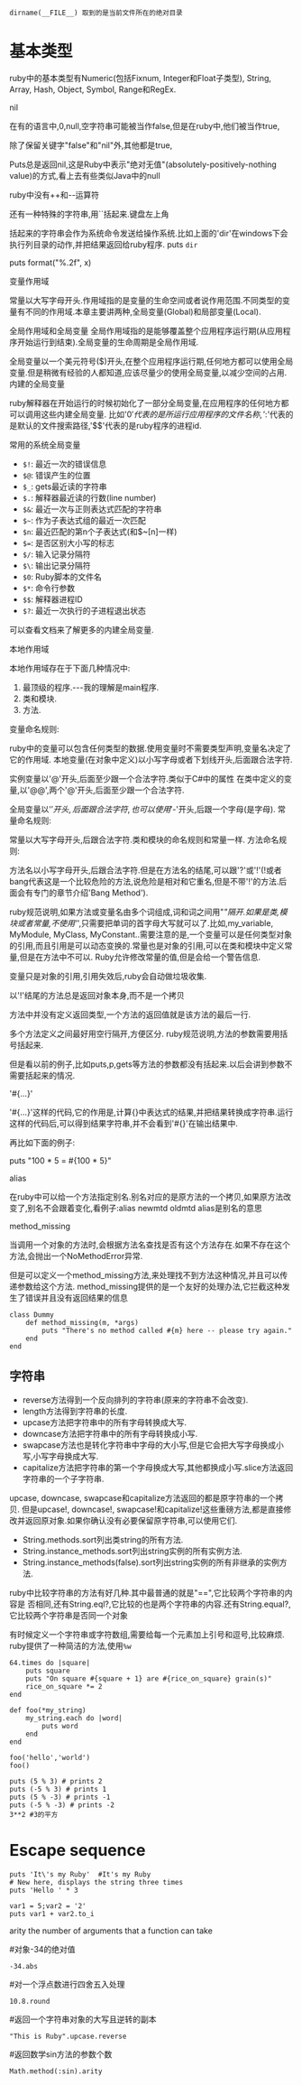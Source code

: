 ```
dirname(__FILE__) 取到的是当前文件所在的绝对目录 
```

# 基本类型

ruby中的基本类型有Numeric(包括Fixnum, Integer和Float子类型), String, Array, Hash, Object, Symbol, Range和RegEx.

nil

在有的语言中,0,null,空字符串可能被当作false,但是在ruby中,他们被当作true,

除了保留关键字"false"和"nil"外,其他都是true,

Puts总是返回nil,这是Ruby中表示"绝对无值"(absolutely-positively-nothing value)的方式,看上去有些类似Java中的null

ruby中没有++和--运算符

还有一种特殊的字符串,用``括起来.键盘左上角

括起来的字符串会作为系统命令发送给操作系统.比如上面的'dir'在windows下会执行列目录的动作,并把结果返回给ruby程序.
puts `dir`

puts format("%.2f", x)

变量作用域

常量以大写字母开头.作用域指的是变量的生命空间或者说作用范围.不同类型的变量有不同的作用域.本章主要讲两种,全局变量(Global)和局部变量(Local).

全局作用域和全局变量
全局作用域指的是能够覆盖整个应用程序运行期(从应用程序开始运行到结束).全局变量的生命周期是全局作用域.

全局变量以一个美元符号($)开头,在整个应用程序运行期,任何地方都可以使用全局变量.但是稍微有经验的人都知道,应该尽量少的使用全局变量,以减少空间的占用.
内建的全局变量

ruby解释器在开始运行的时候初始化了一部分全局变量,在应用程序的任何地方都可以调用这些内建全局变量.
比如'$0'代表的是所运行应用程序的文件名称,'$:'代表的是默认的文件搜索路径,'$$'代表的是ruby程序的进程id.

常用的系统全局变量

- `$!`:  最近一次的错误信息
- `$@`:  错误产生的位置
- `$_`:  gets最近读的字符串 
- `$.`:  解释器最近读的行数(line number)
- `$&`:  最近一次与正则表达式匹配的字符串
- `$~`:  作为子表达式组的最近一次匹配 
- `$n`: 最近匹配的第n个子表达式(和$~[n]一样)
- `$=`:  是否区别大小写的标志 
- `$/`:  输入记录分隔符
- `$\`:  输出记录分隔符
- `$0`:  Ruby脚本的文件名
- `$*`:  命令行参数
- `$$`:  解释器进程ID
- `$?`:  最近一次执行的子进程退出状态

可以查看文档来了解更多的内建全局变量.

本地作用域

本地作用域存在于下面几种情况中:

1. 最顶级的程序.---我的理解是main程序.
2. 类和模块.
3. 方法.

变量命名规则:

ruby中的变量可以包含任何类型的数据.使用变量时不需要类型声明,变量名决定了它的作用域.
本地变量(在对象中定义)以小写字母或者下划线开头,后面跟合法字符.

实例变量以'@'开头,后面至少跟一个合法字符.类似于C#中的属性
在类中定义的变量,以'@@',两个'@'开头,后面至少跟一个合法字符.

全局变量以'$'开头,后面跟合法字符,也可以使用'$-'开头,后跟一个字母(是字母).
常量命名规则:

常量以大写字母开头,后跟合法字符.类和模块的命名规则和常量一样.
方法命名规则:

方法名以小写字母开头,后跟合法字符.但是在方法名的结尾,可以跟'?'或'!'(!或者bang代表这是一个比较危险的方法,说危险是相对和它重名,但是不带'!'的方法.后面会有专门的章节介绍'Bang Method').
 

ruby规范说明,如果方法或变量名由多个词组成,词和词之间用"_"隔开.如果是类,模块或者常量,不使用'_',只需要把单词的首字母大写就可以了.比如,my_variable, MyModule, MyClass, MyConstant..需要注意的是,一个变量可以是任何类型对象的引用,而且引用是可以动态变换的.常量也是对象的引用,可以在类和模块中定义常量,但是在方法中不可以.
Ruby允许修改常量的值,但是会给一个警告信息.

变量只是对象的引用,引用失效后,ruby会自动做垃圾收集.

以'!'结尾的方法总是返回对象本身,而不是一个拷贝

 
方法中并没有定义返回类型,一个方法的返回值就是该方法的最后一行.

多个方法定义之间最好用空行隔开,方便区分.
ruby规范说明,方法的参数需要用括号括起来.

但是看以前的例子,比如puts,p,gets等方法的参数都没有括起来.以后会讲到参数不需要括起来的情况.

'#{...}'

'#{...}'这样的代码,它的作用是,计算{}中表达式的结果,并把结果转换成字符串.运行这样的代码后,可以得到结果字符串,并不会看到'#{}'在输出结果中.

再比如下面的例子:

puts "100 * 5 = #{100 * 5}"

alias

在ruby中可以给一个方法指定别名.别名对应的是原方法的一个拷贝,如果原方法改变了,别名不会跟着变化,看例子:alias newmtd oldmtd    alias是别名的意思

 

method_missing

当调用一个对象的方法时,会根据方法名查找是否有这个方法存在.如果不存在这个方法,会抛出一个NoMethodError异常.

但是可以定义一个method_missing方法,来处理找不到方法这种情况,并且可以传递参数给这个方法.
method_missing提供的是一个友好的处理办法,它拦截这种发生了错误并且没有返回结果的信息
```
class Dummy
	def method_missing(m, *args)
		puts "There's no method called #{m} here -- please try again."
	end
end
```

## 字符串
- reverse方法得到一个反向排列的字符串(原来的字符串不会改变).
- length方法得到字符串的长度.
- upcase方法把字符串中的所有字母转换成大写.
- downcase方法把字符串中的所有字母转换成小写.
- swapcase方法也是转化字符串中字母的大小写,但是它会把大写字母换成小写,小写字母换成大写.
- capitalize方法把字符串的第一个字母换成大写,其他都换成小写.slice方法返回字符串的一个子字符串.

upcase, downcase, swapcase和capitalize方法返回的都是原字符串的一个拷贝.
但是upcase!, downcase!, swapcase!和capitalize!这些重磅方法,都是直接修改并返回原对象.如果你确认没有必要保留原字符串,可以使用它们.

- String.methods.sort列出类string的所有方法.
- String.instance_methods.sort列出string实例的所有实例方法.
- String.instance_methods(false).sort列出string实例的所有非继承的实例方法.

ruby中比较字符串的方法有好几种.其中最普通的就是"==",它比较两个字符串的内容是
否相同,还有String.eql?,它比较的也是两个字符串的内容.还有String.equal?,它比较两个字符串是否同一个对象

有时候定义一个字符串或字符数组,需要给每一个元素加上引号和逗号,比较麻烦.
ruby提供了一种简洁的方法,使用`%w`

```
64.times do |square|
	puts square
	puts "On square #{square + 1} are #{rice_on_square} grain(s)"
	rice_on_square *= 2
end
```

```
def foo(*my_string)
	my_string.each do |word|
		puts word
	end
end

foo('hello','world')
foo()
```

```
puts (5 % 3) # prints 2
puts (-5 % 3) # prints 1
puts (5 % -3) # prints -1
puts (-5 % -3) # prints -2
3**2 #3的平方
```

 
# Escape sequence

```
puts 'It\'s my Ruby'  #It's my Ruby
# New here, displays the string three times
puts 'Hello ' * 3
```

```
var1 = 5;var2 = '2'
puts var1 + var2.to_i
```
arity the number of arguments that a function can take

#对象-34的绝对值
```
-34.abs
```

#对一个浮点数进行四舍五入处理
```
10.8.round
```

#返回一个字符串对象的大写且逆转的副本
```
"This is Ruby".upcase.reverse
```

#返回数学sin方法的参数个数
```
Math.method(:sin).arity
```
